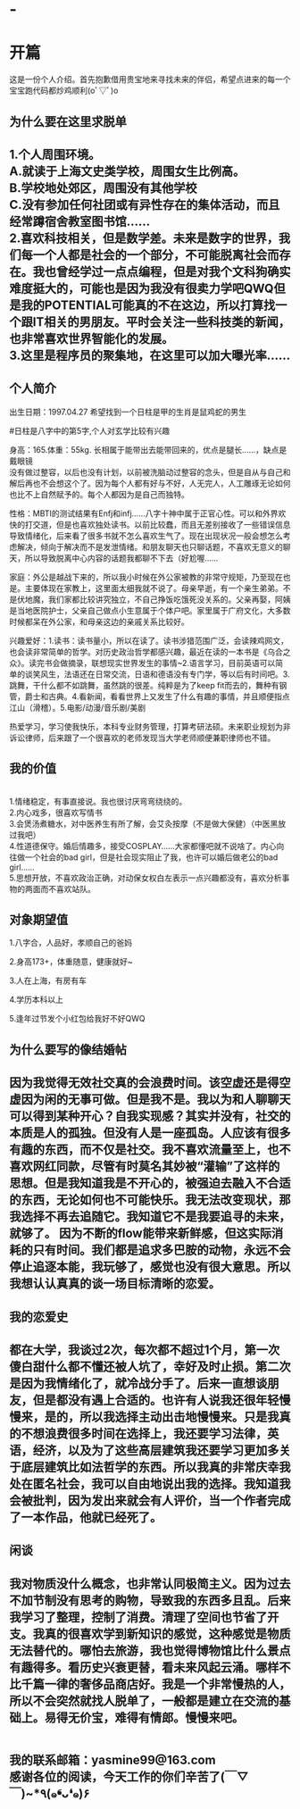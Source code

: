 # -<!DOCTYPE html>
<html>
<head>
<meta charset="utf-8">
</head>
<body>

<h1>开篇</h1>
<p>这是一份个人介绍。首先抱歉借用贵宝地来寻找未来的伴侣，希望点进来的每一个宝宝跑代码都炒鸡顺利(oﾟ▽ﾟ)o  </p>
<h2>为什么要在这里求脱单<h2>
  <p>1.个人周围环境。<br> A.就读于上海文史类学校，周围女生比例高。<br>B.学校地处郊区，周围没有其他学校 <br>C.没有参加任何社团或有异性存在的集体活动，而且经常蹲宿舍教室图书馆……
 <br>2.喜欢科技相关，但是数学差。未来是数字的世界，我们每一个人都是社会的一个部分，不可能脱离社会而存在。我也曾经学过一点点编程，但是对我个文科狗确实难度挺大的，可能也是因为我没有很卖力学吧QWQ但是我的POTENTIAL可能真的不在这边，所以打算找一个跟IT相关的男朋友。平时会关注一些科技类的新闻，也非常喜欢世界智能化的发展。
 <br>3.这里是程序员的聚集地，在这里可以加大曝光率……
 
<h2>个人简介</h2>
<p>出生日期：1997.04.27 希望找到一个日柱是甲的生肖是鼠鸡蛇的男生<p>
  #日柱是八字中的第5字,个人对玄学比较有兴趣
 <p>
  <p>身高：165.体重：55kg. 长相属于能带出去能带回来的，优点是腿长……，缺点是戴眼镜
     <br>没有做过整容，以后也没有计划，以前被洗脑动过整容的念头，但是自从与自己和解后再也不会想这个了。因为每个人都有好与不好，人无完人，人工雕琢无论如何也比不上自然赋予的。每个人都因为是自己而独特。<p>
   <p>性格：MBTI的测试结果有Enfj和infj……八字十神中属于正官心性。可以和外界欢快的打交道，但是也喜欢独处读书。以前比较蠢，而且无差别接收了一些错误信息导致情绪化，后来看了很多书就不怎么喜欢生气了。现在出现状况一般会想怎么考虑解决，倾向于解决而不是发泄情绪。和朋友聊天也只聊话题，不喜欢无意义的聊天，所以导致脱离中心内容的话题我都聊不下去（好尬喔……<p>
   <p>家庭：外公是越战下来的，所以我小时候在外公家被教的非常守规矩，乃至现在也是。主要体现在家教上，这里面太细我就不说了。母亲早逝，有一个亲生弟弟。不是伏地魔，我们家都比较讲究独立，不自己挣饭吃饿死没关系的。父亲再娶，阿姨是当地医院护士，父亲自己做点小生意属于个体户吧。家里属于广府文化，大多数时候都呆在外公家，和母亲这边的亲戚关系比较好。<p>
   <p>兴趣爱好：1.读书：读书量小，所以在读了。读书涉猎范围广泛，会读辣鸡网文，也会读非常简单的哲学。对历史政治哲学都感兴趣，最近在读的一本书是《乌合之众》。读完书会做摘录，联想现实世界发生的事情~2.语言学习，目前英语可以简单的谈笑风生，法语还在日常交流，日语和德语没有专门学，等以后有时间吧。3.跳舞，干什么都不如跳舞，虽然跳的很差。纯粹是为了keep fit而去的，舞种有钢管，爵士和古典。4.看新闻，看看世界上又发生了什么有趣的事情，并且顺便指点江山（滑稽）。5.电影/动漫/音乐剧/美剧<p>
   <p>热爱学习，学习使我快乐，本科专业财务管理，打算考研法硕。未来职业规划为非诉讼律师，后来跟了一个很喜欢的老师发现当大学老师顺便兼职律师也不错。<p>
     <h2>我的价值</h2>
     <br>1.情绪稳定，有事直接说。我也很讨厌弯弯绕绕的。
     <br>2.内心戏多，很喜欢写情书
     <br>3.会煲汤煮糖水，对中医养生有所了解，会艾灸按摩（不是做大保健）（中医黑放过我吧）
     <br>4.性道德保守。婚后情趣多，接受COSPLAY……大家都懂吧就不说啥了。内心向往做一个社会的bad girl，但是社会现实阻止了我，也许可以婚后做老公的bad girl……
     <br>5.思想开放，不喜欢政治正确，对动保女权白左表示一点兴趣都没有，喜欢分析事物的两面而不喜欢站队。
     
  <h2>对象期望值</h2> 
  <p>1.八字合，人品好，孝顺自己的爸妈<p>
  <p>2.身高173+，体重随意，健康就好~<p>
  <p>3.人在上海，有房有车<p>
  <p>4.学历本科以上<p>
  <p>5.逢年过节发个小红包给我好不好QWQ<p>
 <h2>为什么要写的像结婚帖<h2>
   <p>因为我觉得无效社交真的会浪费时间。该空虚还是得空虚因为闲的无事可做。但是我不是。我以为和人聊聊天可以得到某种开心？自我实现感？其实并没有，社交的本质是人的孤独。但没有人是一座孤岛。人应该有很多有趣的东西，而不仅是社交。我不喜欢流量至上，也不喜欢网红同款，尽管有时莫名其妙被“灌输”了这样的思想。但是我知道我是不开心的，被强迫去融入不合适的东西，无论如何也不可能快乐。我无法改变现状，那我选择不再去追随它。我知道它不是我要追寻的未来，就够了。
因为不断的flow能带来新鲜感，但这实际消耗的只有时间。我们都是追求多巴胺的动物，永远不会停止追逐本能，我玩够了，感觉也没有很大意思。所以我想认认真真的谈一场目标清晰的恋爱。 <p>
     <h2>我的恋爱史<h2>
    <p>都在大学，我谈过2次，每次都不超过1个月，第一次傻白甜什么都不懂还被人坑了，幸好及时止损。第二次是因为我情绪化了，就冷战分手了。后来一直想谈朋友，但是都没有遇上合适的。也许有人说我还很年轻慢慢来，是的，所以我选择主动出击地慢慢来。只是我真的不想浪费很多时间在选择上，我还要学习法律，英语，经济，以及为了这些高层建筑我还要学习更加多关于底层建筑比如法哲学的东西。所以我真的非常庆幸我处在匿名社会，我可以自由地说出我的选择。我知道我会被批判，因为发出来就会有人评价，当一个作者完成了一本作品，他就已经死了。 <p>
      <h2>闲谈<h2>
      <p>我对物质没什么概念，也非常认同极简主义。因为过去不加节制没有思考的购物，导致我的东西多且乱。后来我学习了整理，控制了消费。清理了空间也节省了开支。我真的很喜欢学到新知识的感觉，这种感觉是物质无法替代的。哪怕去旅游，我也觉得博物馆比什么景点有趣得多。看历史兴衰更替，看未来风起云涌。哪样不比千篇一律的奢侈品商店好。我是一个非常慢热的人，所以不会突然就找人脱单了，一般都是建立在交流的基础上。易得无价宝，难得有情郎。慢慢来吧。 <p>
        <br>我的联系邮箱：yasmine99@163.com
        <br>感谢各位的阅读，今天工作的你们辛苦了(￣▽￣)~*٩(๑❛ᴗ❛๑)۶
</body>
</html>
